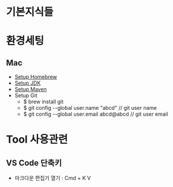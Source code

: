 기본지식들
=========


환경세팅
====
Mac
--
- [Setup Homebrew](https://whitepaek.tistory.com/3)
- [Setup JDK](https://velog.io/@jsoh/%EC%98%A4%EB%9D%BC%ED%81%B4-JDK%EB%A5%BC-%EC%82%AD%EC%A0%9C%ED%95%98%EA%B3%A0-OpenJDK-11-%EC%84%A4%EC%B9%98)
- [Setup Maven]()
- Setup Git
    - $ brew install git
    - $ git config --global user.name "abcd" // git user name
    - $ git config --global user.email abcd@abcd // git user email

Tool 사용관련
=====
VS Code 단축키
---
- 마크다운 편집기 열기 : Cmd + K V